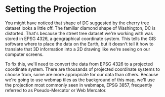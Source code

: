 # Setting the Projection

You might have noticed that shape of DC suggested by the cherry tree dataset looks a little off. The familiar diamond shape of Washington, DC is distorted. That's because the street tree dataset we're working with was stored in EPSG 4326, a geographical coordinate system. This tells the GIS software where to place the data on the Earth, but it doesn't tell it how to translate that 3D information into a 2D drawing like we're seeing on our computer screens.

To fix this, we'll need to convert the data from EPSG 4326 to a projected coordinate system. There are thousands of projected coordinate systems to choose from, some are more appropriate for our data than others. Because we're going to use webmap tiles as the background of this map, we'll use the projection most commonly seen in webmaps, EPSG 3857, frequently referred to as Pseudo-Mercator or Web Mercator. &#x20;

